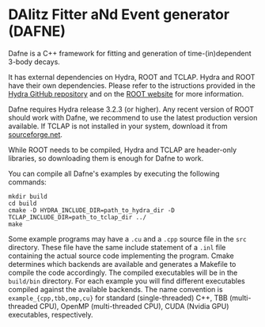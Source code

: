 DAlitz Fitter aNd Event generator (DAFNE)
=========================================

Dafne is a C++ framework for fitting and generation of time-(in)dependent 3-body decays.

It has external dependencies on Hydra, ROOT and TCLAP. Hydra and ROOT have their own
dependencies. Please refer to the istructions provided in the
[Hydra GitHub repository](https://github.com/MultithreadCorner/Hydra)
and on the [ROOT website](https://root.cern.ch) for more information.

Dafne requires Hydra release 3.2.3 (or higher). Any recent version of ROOT should work with
Dafne, we recommend to use the latest production version available. If TCLAP is not
installed in your system, download it from [sourceforge.net](http://tclap.sourceforge.net).

While ROOT needs to be compiled, Hydra and TCLAP are header-only libraries, so downloading
them is enough for Dafne to work.

You can compile all Dafne's examples by executing the following commands:
			
```
mkdir build
cd build
cmake -D HYDRA_INCLUDE_DIR=path_to_hydra_dir -D TCLAP_INCLUDE_DIR=path_to_tclap_dir ../
make
```

Some example programs may have a ``.cu`` and a ``.cpp`` source file in the ``src`` directory.
These file have the same include statement of a ``.inl`` file containing the actual source
code implementing the program. Cmake determines which backends are available and generates
a Makefile to compile the code accordingly. The compiled executables will be in the
``build/bin`` directory. For each example you will find different executables
compiled against the available backends. The name convention is `example_{cpp,tbb,omp,cu}`
for standard (single-threaded) C++, TBB (multi-threaded CPU), OpenMP (multi-threaded CPU),
CUDA (Nvidia GPU) executables, respectively.			               
